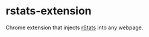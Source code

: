 # rstats-extension

Chrome extension that injects [rStats](https://github.com/spite/rstats) into any webpage.